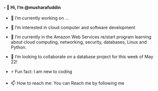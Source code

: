 

#### - 👋 Hi, I’m @musharafuddin

- 🔭 I’m currently working on ...


- 👀 I’m interested in cloud computer and software development

- 🌱 I’m currently in the Amazon Web Services re/start program learning about cloud computing, networking, security, databases, Linux and Python.

- 💞️ I’m looking to collaborate on a database project for this week of May 22!

- ⚡ Fun fact: I am new to coding

- 📫 How to reach me: You can Reach me by following me 



<!--
**musharafuddin/musharafuddin** is a ✨ _special_ ✨ repository because its `README.md` (this file) appears on your GitHub profile.

Here are some ideas to get you started:

- 🔭 I’m currently working on ...
- 🌱 I’m currently learning ...
- 👯 I’m looking to collaborate on ...
- 🤔 I’m looking for help with ...
- 💬 Ask me about ...
- 📫 How to reach me: ...
- 😄 Pronouns: ...
- ⚡ Fun fact: ...
-->
